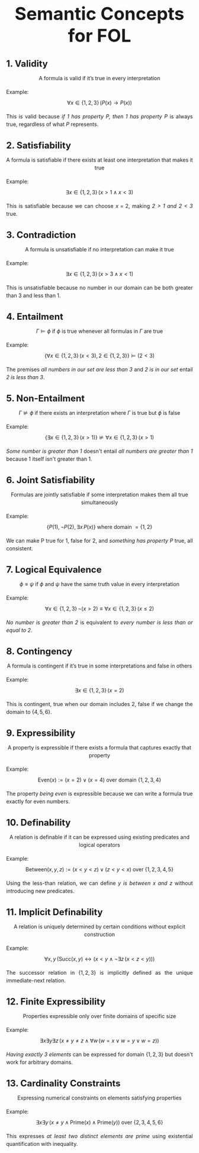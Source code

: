 <h1 style="text-align: center; font-size: 3rem; margin-top: 3rem; margin-bottom: 2rem;">Semantic Concepts for FOL</h1>

<style>
  h1 {
    text-align: center;
    font-size: 3rem;
    margin-bottom: 2rem; 
    margin-top: 3rem;
  }

  h2 {
    margin-top: 2.5rem;
    margin-bottom: 1rem;
    font-size: 2rem;
  }

  h3 {
    margin-top: 2rem;
    margin-bottom: 0.8rem;
    font-size: 1.5rem;
  }

  p {
    text-align: justify;
    margin-bottom: 1rem;
    line-height: 1.5;
  }


  ol {
    margin-left: 2rem;
    margin-bottom: 1.5rem;
  }

  ol li {
    margin-bottom: 0.5rem;
  }
  
</style>

### 1. Validity

$$\text{A formula is valid if it's true in every interpretation}$$

Example: $$\forall x \in \{1,2,3\} \, (P(x) \rightarrow P(x))$$

This is valid because *if 1 has property $P$, then 1 has property $P$* is always true, regardless of what $P$ represents.

### 2. Satisfiability

$$\text{A formula is satisfiable if there exists at least one interpretation that makes it true}$$

Example: $$\exists x \in \{1,2,3\} \, (x > 1 \wedge x < 3)$$

This is satisfiable because we can choose $x = 2$, making *2 > 1 and 2 < 3* true.

### 3. Contradiction

$$\text{A formula is unsatisfiable if no interpretation can make it true}$$

Example: $$\exists x \in \{1,2,3\} \, (x > 3 \wedge x < 1)$$

This is unsatisfiable because no number in our domain can be both greater than 3 and less than 1.

### 4. Entailment

$$\Gamma \models \phi \text{ if } \phi \text{ is true whenever all formulas in } \Gamma \text{ are true}$$

Example: $$\{\forall x \in \{1,2,3\} \, (x < 3), 2 \in \{1,2,3\}\} \models (2 < 3)$$

The premises *all numbers in our set are less than 3* and *2 is in our set* entail *2 is less than 3*.

### 5. Non-Entailment

$$\Gamma \not\models \phi \text{ if there exists an interpretation where } \Gamma \text{ is true but } \phi \text{ is false}$$

Example: $$\{\exists x \in \{1,2,3\} \, (x > 1)\} \not\models \forall x \in \{1,2,3\} \, (x > 1)$$

*Some number is greater than 1* doesn't entail *all numbers are greater than 1* because 1 itself isn't greater than 1.

### 6. Joint Satisfiability

$$\text{Formulas are jointly satisfiable if some interpretation makes them all true simultaneously}$$

Example: $$\{P(1), \neg P(2), \exists x \, P(x)\} \text{ where domain } = \{1,2\}$$

We can make P true for 1, false for 2, and *something has property $P$* true, all consistent.

### 7. Logical Equivalence

$$\phi \equiv \psi \text{ if } \phi \text{ and } \psi \text{ have the same truth value in every interpretation}$$

Example: $$\forall x \in \{1,2,3\} \, \neg(x > 2) \equiv \forall x \in \{1,2,3\} \, (x \leq 2)$$

*No number is greater than 2* is equivalent to *every number is less than or equal to 2*.

### 8. Contingency

$$\text{A formula is contingent if it's true in some interpretations and false in others}$$

Example: $$\exists x \in \{1,2,3\} \, (x = 2)$$

This is contingent, true when our domain includes 2, false if we change the domain to $\{4,5,6\}$.

### 9. Expressibility

$$\text{A property is expressible if there exists a formula that captures exactly that property}$$

Example: $$\text{Even}(x) := (x = 2) \vee (x = 4) \text{ over domain } \{1,2,3,4\}$$

The property *being even* is expressible because we can write a formula true exactly for even numbers.

### 10.  Definability

$$\text{A relation is definable if it can be expressed using existing predicates and logical operators}$$

Example: $$\text{Between}(x,y,z) := (x < y < z) \vee (z < y < x) \text{ over } \{1,2,3,4,5\}$$

Using the less-than relation, we can define *$y$ is between $x$ and $z$* without introducing new predicates.

### 11. Implicit Definability 

$$\text{A relation is uniquely determined by certain conditions without explicit construction}$$

Example: $$\forall x,y \, (\text{Succ}(x,y) \leftrightarrow (x < y \wedge \neg\exists z \, (x < z < y)))$$

The successor relation in $\{1,2,3\}$ is implicitly defined as the unique immediate-next relation.

### 12. Finite Expressibility

$$\text{Properties expressible only over finite domains of specific size}$$

Example: $$\exists x \exists y \exists z \, (x \neq y \neq z \wedge \forall w \, (w = x \vee w = y \vee w = z))$$

*Having exactly 3 elements* can be expressed for domain $\{1,2,3\}$ but doesn't work for arbitrary domains.

### 13. Cardinality Constraints

$$\text{Expressing numerical constraints on elements satisfying properties}$$

Example: $$\exists x \exists y \, (x \neq y \wedge \text{Prime}(x) \wedge \text{Prime}(y)) \text{ over } \{2,3,4,5,6\}$$

This expresses *at least two distinct elements are prime* using existential quantification with inequality.
